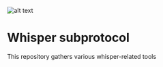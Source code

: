 ![alt text][logo]
# Whisper subprotocol

This repository gathers various whisper-related tools


[logo]:https://github.com/ethereum/whisper/lib/logo.jpg

